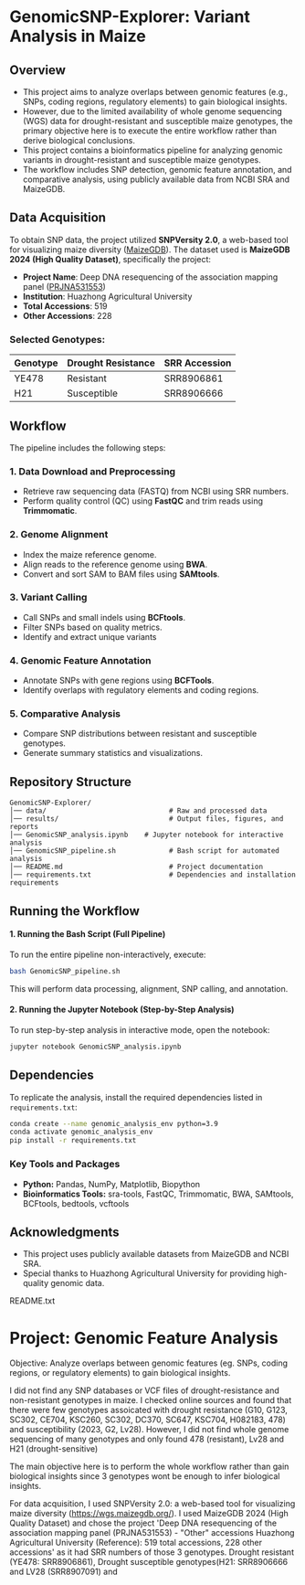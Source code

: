 # GenomicSNP-Explorer: Variant Analysis in Maize

## Overview
- This project aims to analyze overlaps between genomic features (e.g., SNPs, coding regions, regulatory elements) to gain biological insights. 
- However, due to the limited availability of whole genome sequencing (WGS) data for drought-resistant and susceptible maize genotypes, the primary objective here is to execute the entire workflow rather than derive biological conclusions.
- This project contains a bioinformatics pipeline for analyzing genomic variants in drought-resistant and susceptible maize genotypes.
- The workflow includes SNP detection, genomic feature annotation, and comparative analysis, using publicly available data from NCBI SRA and MaizeGDB.

## Data Acquisition
To obtain SNP data, the project utilized **SNPVersity 2.0**, a web-based tool for visualizing maize diversity ([MaizeGDB](https://wgs.maizegdb.org/)). The dataset used is **MaizeGDB 2024 (High Quality Dataset)**, specifically the project:

- **Project Name**: Deep DNA resequencing of the association mapping panel ([PRJNA531553](https://www.ncbi.nlm.nih.gov/bioproject/PRJNA531553))
- **Institution**: Huazhong Agricultural University
- **Total Accessions**: 519
- **Other Accessions**: 228

### Selected Genotypes:
| Genotype | Drought Resistance | SRR Accession |
|----------|--------------------|--------------|
| YE478    | Resistant          | SRR8906861   |
| H21      | Susceptible        | SRR8906666   |


## Workflow
The pipeline includes the following steps:

### 1. **Data Download and Preprocessing**
   - Retrieve raw sequencing data (FASTQ) from NCBI using SRR numbers.
   - Perform quality control (QC) using **FastQC** and trim reads using **Trimmomatic**.

### 2. **Genome Alignment**
   - Index the maize reference genome.
   - Align reads to the reference genome using **BWA**.
   - Convert and sort SAM to BAM files using **SAMtools**.

### 3. **Variant Calling**
   - Call SNPs and small indels using **BCFtools**.
   - Filter SNPs based on quality metrics.
   - Identify and extract unique variants

### 4. **Genomic Feature Annotation**
   - Annotate SNPs with gene regions using **BCFTools**.
   - Identify overlaps with regulatory elements and coding regions.

### 5. **Comparative Analysis**
   - Compare SNP distributions between resistant and susceptible genotypes.
   - Generate summary statistics and visualizations.

## Repository Structure
```
GenomicSNP-Explorer/
│── data/                              # Raw and processed data
│── results/                           # Output files, figures, and reports
│── GenomicSNP_analysis.ipynb    # Jupyter notebook for interactive analysis
│── GenomicSNP_pipeline.sh             # Bash script for automated analysis
│── README.md                          # Project documentation
│── requirements.txt                   # Dependencies and installation requirements
```

## Running the Workflow
#### 1. Running the Bash Script (Full Pipeline)
To run the entire pipeline non-interactively, execute:

```bash
bash GenomicSNP_pipeline.sh
```
This will perform data processing, alignment, SNP calling, and annotation.

#### 2. Running the Jupyter Notebook (Step-by-Step Analysis)
To run step-by-step analysis in interactive mode, open the notebook:

```bash
jupyter notebook GenomicSNP_analysis.ipynb
```

## Dependencies
To replicate the analysis, install the required dependencies listed in `requirements.txt`:

```bash
conda create --name genomic_analysis_env python=3.9
conda activate genomic_analysis_env
pip install -r requirements.txt
```

### Key Tools and Packages
- **Python:** Pandas, NumPy, Matplotlib, Biopython
- **Bioinformatics Tools:** sra-tools, FastQC, Trimmomatic, BWA, SAMtools, BCFtools, bedtools, vcftools


## Acknowledgments
- This project uses publicly available datasets from MaizeGDB and NCBI SRA. 
- Special thanks to Huazhong Agricultural University for providing high-quality genomic data.
































README.txt
# Project: Genomic Feature Analysis 
Objective: Analyze overlaps between genomic features (eg. SNPs, coding regions, or regulatory elements) to gain biological insights.

I did not find any SNP databases or VCF files of drought-resistance and non-resistant genotypes in maize.
I checked online sources and found that there were few genotypes assoicated with drought resistance (G10, G123, SC302, CE704, KSC260, SC302, DC370, SC647, KSC704, H082183, 478) and susceptibility (2023, G2, Lv28).
However, I did not find whole genome sequencing of many genotypes and 
only found 478 (resistant), Lv28 and H21 (drought-sensitive)

The main objective here is to perform the whole workflow rather than gain biological insights since 3 genotypes wont be enough to infer biological insights. 

For data acquisition, I used SNPVersity 2.0: a web-based tool for visualizing maize diversity (https://wgs.maizegdb.org/). I used MaizeGDB 2024 (High Quality Dataset) and chose the project 'Deep DNA resequencing of the association mapping panel (PRJNA531553) - "Other" accessions
Huazhong Agricultural University (Reference): 519 total accessions, 228 other accessions' as it had SRR numbers of those 3 genotypes.
Drought resistant (YE478: SRR8906861), Drought susceptible genotypes(H21: SRR8906666 and LV28 (SRR8907091) and 
